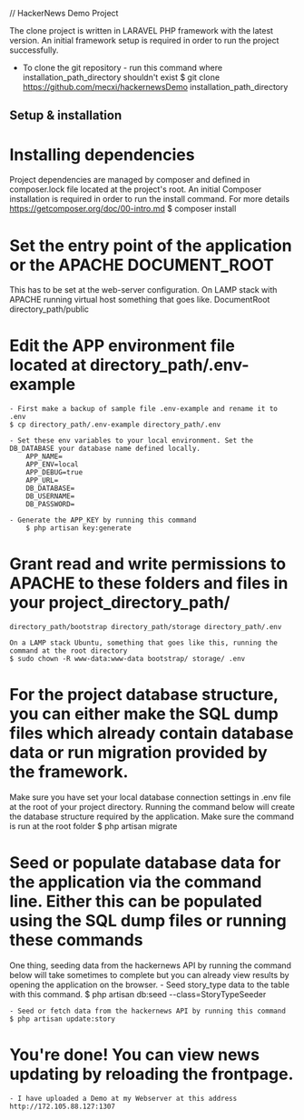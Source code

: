 // HackerNews Demo Project

The clone project is written in LARAVEL PHP framework with the latest version.
An initial framework setup is required in order to run the project successfully.
- To clone the git repository - run this command where installation_path_directory shouldn't exist
	$ git clone https://github.com/mecxi/hackernewsDemo installation_path_directory

## Setup & installation

# Installing dependencies
Project dependencies are managed by composer and defined in composer.lock file located at the project's root.
An initial Composer installation is required in order to run the install command. For more details https://getcomposer.org/doc/00-intro.md
	$ composer install

# Set the entry point of the application or the APACHE DOCUMENT_ROOT
This has to be set at the web-server configuration. On LAMP stack with APACHE running virtual host something that goes like.
	 DocumentRoot directory_path/public

# Edit the APP environment file located at directory_path/.env-example
	- First make a backup of sample file .env-example and rename it to .env
	$ cp directory_path/.env-example directory_path/.env

	- Set these env variables to your local environment. Set the DB_DATABASE your database name defined locally.
		APP_NAME=
		APP_ENV=local
		APP_DEBUG=true
		APP_URL=
		DB_DATABASE=
		DB_USERNAME=
		DB_PASSWORD=

	- Generate the APP_KEY by running this command
		$ php artisan key:generate

# Grant read and write permissions to APACHE to these folders and files in your project_directory_path/
	directory_path/bootstrap directory_path/storage directory_path/.env

	On a LAMP stack Ubuntu, something that goes like this, running the command at the root directory
	$ sudo chown -R www-data:www-data bootstrap/ storage/ .env

# For the project database structure, you can either make the SQL dump files which already contain database data or run migration provided by the framework.
Make sure you have set your local database connection settings in .env file at the root of your project directory.
Running the command below will create the database structure required by the application. Make sure the command is run at the root folder
	$ php artisan migrate

# Seed or populate database data for the application via the command line.  Either this can be populated using the SQL dump files or running these commands
One thing, seeding data from the hackernews API by running the command below will take sometimes to complete but you can already view results by opening the application on the browser.
	- Seed story_type data to the table with this command.
	$ php artisan db:seed --class=StoryTypeSeeder

	- Seed or fetch data from the hackernews API by running this command
	$ php artisan update:story


# You're done! You can view news updating by reloading the frontpage.
	- I have uploaded a Demo at my Webserver at this address http://172.105.88.127:1307